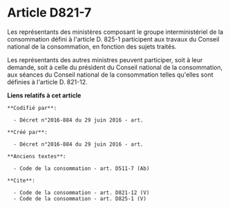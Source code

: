 # Article D821-7

Les représentants des ministères composant le groupe interministériel de la consommation défini à l'article D. 825-1
participent aux travaux du Conseil national de la consommation, en fonction des sujets traités. 

Les représentants des autres ministres peuvent participer, soit à leur demande, soit à celle du président du Conseil national
de la consommation, aux séances du Conseil national de la consommation telles qu'elles sont définies à l'article D. 821-12.

**Liens relatifs à cet article**

	**Codifié par**:

	  - Décret n°2016-884 du 29 juin 2016 - art.

	**Créé par**:

	  - Décret n°2016-884 du 29 juin 2016 - art.

	**Anciens textes**:

	  - Code de la consommation - art. D511-7 (Ab)

	**Cite**:

	  - Code de la consommation - art. D821-12 (V)
	  - Code de la consommation - art. D825-1 (V)
